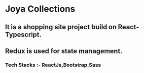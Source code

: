 # Joya Collections

## It is a shopping site project build on React-Typescript.

## Redux is used for state management.

### Tech Stacks :- ReactJs,Bootstrap,Sass
